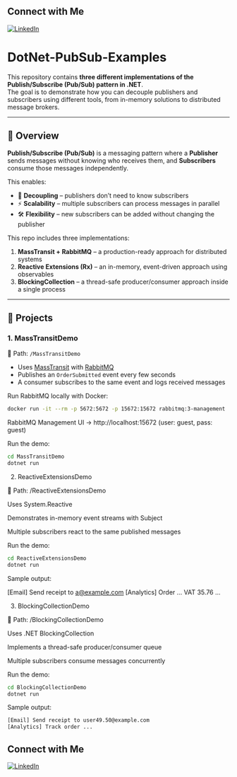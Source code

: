 ## Connect with Me

[![LinkedIn](https://img.shields.io/badge/LinkedIn-Profile-blue)](https://www.linkedin.com/in/spyros-ponaris-913a6937/)

# DotNet-PubSub-Examples

This repository contains **three different implementations of the Publish/Subscribe (Pub/Sub) pattern in .NET**.  
The goal is to demonstrate how you can decouple publishers and subscribers using different tools, from in-memory solutions to distributed message brokers.

---

## 📖 Overview

**Publish/Subscribe (Pub/Sub)** is a messaging pattern where a **Publisher** sends messages without knowing who receives them, and **Subscribers** consume those messages independently.  

This enables:
- 🔗 **Decoupling** – publishers don’t need to know subscribers  
- ⚡ **Scalability** – multiple subscribers can process messages in parallel  
- 🛠️ **Flexibility** – new subscribers can be added without changing the publisher  

This repo includes three implementations:

1. **MassTransit + RabbitMQ** – a production-ready approach for distributed systems  
2. **Reactive Extensions (Rx)** – an in-memory, event-driven approach using observables  
3. **BlockingCollection** – a thread-safe producer/consumer approach inside a single process  

---

## 🚀 Projects

### 1. MassTransitDemo
📂 Path: `/MassTransitDemo`  

- Uses [MassTransit](https://masstransit.io/) with [RabbitMQ](https://www.rabbitmq.com/)  
- Publishes an `OrderSubmitted` event every few seconds  
- A consumer subscribes to the same event and logs received messages  

Run RabbitMQ locally with Docker:

```bash
docker run -it --rm -p 5672:5672 -p 15672:15672 rabbitmq:3-management
```

RabbitMQ Management UI → http://localhost:15672
 (user: guest, pass: guest)

Run the demo:
```bash
cd MassTransitDemo
dotnet run
```
2. ReactiveExtensionsDemo

📂 Path: /ReactiveExtensionsDemo

Uses System.Reactive

Demonstrates in-memory event streams with Subject<T>

Multiple subscribers react to the same published messages

Run the demo:
```bash
cd ReactiveExtensionsDemo
dotnet run
```
Sample output:

[Email] Send receipt to a@example.com
[Analytics] Order ... VAT 35.76
...

3. BlockingCollectionDemo

📂 Path: /BlockingCollectionDemo

Uses .NET BlockingCollection

Implements a thread-safe producer/consumer queue

Multiple subscribers consume messages concurrently

Run the demo:
```bash
cd BlockingCollectionDemo
dotnet run
```

Sample output:
```bash
[Email] Send receipt to user49.50@example.com
[Analytics] Track order ...
```


## Connect with Me

[![LinkedIn](https://img.shields.io/badge/LinkedIn-Profile-blue)](https://www.linkedin.com/in/spyros-ponaris-913a6937/)
